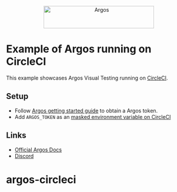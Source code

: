 <p align="center">
  <a href="https://argos-ci.com/?utm_source=github&utm_medium=logo" target="_blank">
    <img src="https://raw.githubusercontent.com/argos-ci/argos/main/resources/logos/logo-github-readme.png" alt="Argos" width="300" height="61">
  </a>
</p>

# Example of Argos running on CircleCI

This example showcases Argos Visual Testing running on [CircleCI](https://circleci.com/).

## Setup

- Follow [Argos getting started guide](https://argos-ci.com/docs) to obtain a Argos token.
- Add `ARGOS_TOKEN` as an [masked environment variable on CircleCI](https://circleci.com/docs/env-vars)

## Links

- [Official Argos Docs](https://argos-ci.com/docs)
- [Discord](https://argos-ci.com/discord)
# argos-circleci
